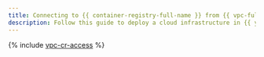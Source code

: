 ```yaml
---
title: Connecting to {{ container-registry-full-name }} from {{ vpc-full-name }}
description: Follow this guide to deploy a cloud infrastructure in {{ yandex-cloud }} to set up access to {{ container-registry-name }} for resources that are hosted in the {{ vpc-full-name }} cloud network and have no public IP addresses or access to the internet through a NAT gateway.
---
```


{% include [vpc-cr-access](../../_tutorials/routing/vpc-cr-access.md) %}